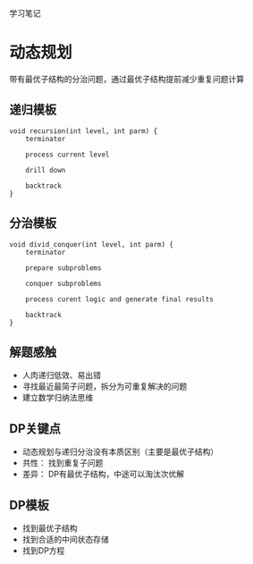 学习笔记

# 动态规划
带有最优子结构的分治问题，通过最优子结构提前减少重复问题计算

## 递归模板
```
void recursion(int level, int parm) {
    terminator

    process current level

    drill down

    backtrack
}
```

## 分治模板
```
void divid_conquer(int level, int parm) {
    terminator

    prepare subproblems 

    conquer subproblems

    process curent logic and generate final results

    backtrack
}
```

## 解题感触
- 人肉递归低效、易出错
- 寻找最近最简子问题，拆分为可重复解决的问题
- 建立数学归纳法思维

## DP关键点
- 动态规划与递归分治没有本质区别（主要是最优子结构）
- 共性： 找到重复子问题
- 差异： DP有最优子结构，中途可以淘汰次优解

## DP模板
- 找到最优子结构
- 找到合适的中间状态存储
- 找到DP方程
